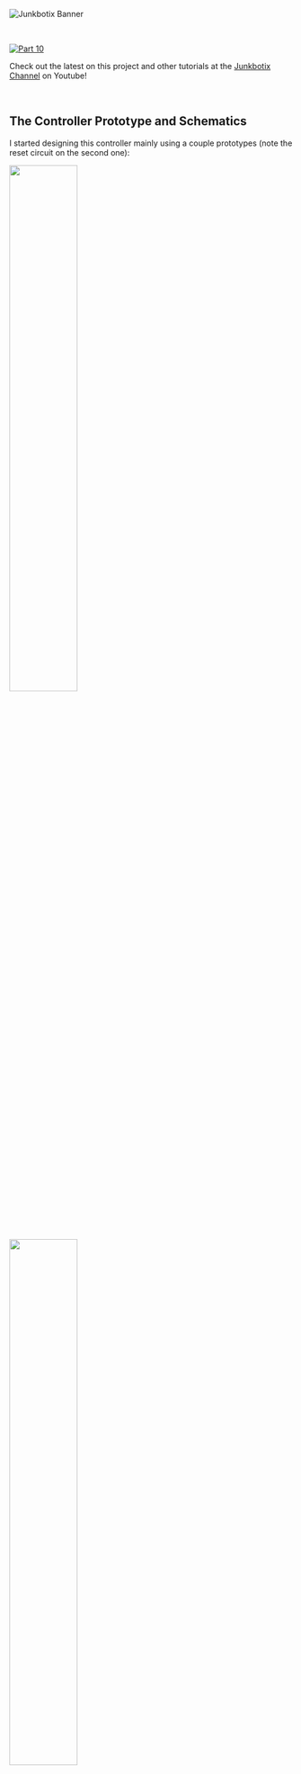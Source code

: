 ![Junkbotix Banner](./images/banner-1024px.jpg)

<br>

[![Part 10](./images/title-720px.jpg)](https://www.youtube.com/watch?v=)

Check out the latest on this project and other tutorials at the [Junkbotix Channel](https://www.youtube.com/channel/UCNxQ47xBEYjD-mey_lxj9Aw) on Youtube!

<br>

## The Controller Prototype and Schematics

I started designing this controller mainly using a couple prototypes (note the reset circuit on the second one):

<img src="./images/prototype-1280px.jpg" width="49%" />&nbsp;&nbsp;&nbsp;&nbsp;<img src="./images/etrex-testing-1280px.jpg" width="49%" />

<br>

...and these hand-drawn schematics I created based on the prototypes:

<img src="./images/etrex-serial-1280px.jpg" width="49%" />&nbsp;&nbsp;&nbsp;&nbsp;<img src="./images/tip-102-switch-sch-1280px.jpg" width="49%" />

<br>

## Robot Functions and Notes

* WiFi - ADC2 pins are used for WiFi - avoid pins 9-13, 15, 23-26
* GPS
  * Use pin 1 for 3.3v power to MAX232 adapter (do not use to power eTrex!)
  * Use pins 27 and 28 for comms
  * Pin 28 = GPIO17 = TX2: Connect to RX from MAX232 converter
  * Pin 27 = GPIO16 = RX2: Connect to TX from MAX232 converter  
* MotorA - Servo PWM - Use pin 7 (GPIO32)
* MotorB - Servo PWM - Use pin 8 (GPIO33)
* Beacon - LED flasher beacon - Use pin 9 (GPIO25)
* Buzzer - Audible beacon - Use pin 10 (GPIO26)

<br>

## Garmin eTrex - RS-232 (MAX232)

1. Supply MAX232 adapter from Pin 1 (3.3v).
2. Set I/O to NMEA OUT or TEXT OUT?
3. NMEA OUT => NMEA 0183 v3.0 (data output format)
4. TEXT OUT => simple ASCII of location and velocity info?
5. Settings: 4800 baud, 8 bits, no parity, no flow-control

<br>

For the MAX232 mini-PCB I used the pinout on the board:

<img src="./images/max-232-top-720px.jpg" width="49%" />&nbsp;&nbsp;&nbsp;&nbsp;<img src="./images/max-232-bottom-720px.jpg" width="49%" />

## Calculations

These calculations were done to determine a suitable base resistor for the TIP-102; They didn't quite turn out right, but they got me in the ballpark, at least.

<img src="./images/tip-102-calcs-1280px.jpg" width="49%" />

<br>

## PCB Layout Photos and Sketches

You can possibly use these images of the front and back of the PCB, along with the above schematic diagrams, to reproduce the controller board in some fashion:

<img src="./images/pcb-top-720px.jpg" width="49%" />&nbsp;&nbsp;&nbsp;&nbsp;<img src="./images/pcb-bottom-720px.jpg" width="49%" />

<br>

Finally, these extremely rough sketches, which I made mainly as a reference to keep things straight in my head as I was soldering the PCB together, show how the parts on the board are arranged:

<img src="./images/layout-sketch-1-720px.jpg" width="49%" />&nbsp;&nbsp;&nbsp;&nbsp;<img src="./images/layout-sketch-2-720px.jpg" width="49%" />

The first depicts how and where I was going to place the PCB inside the original enclosure. Instead, I had to [fabricate a piggy-back enclosure](./enclosure) for it...

<br>

## Additional Files

* [ESP32 Pinout](./files/esp32-pinout.jpg)
* [ESP32 Pins and Functions](./files/pins-and-functions.txt)
* [General Auto-Reset Circuit](./files/general-auto-reset.jpg)
* [TIP102 datasheet](./files/TIP102.p)
* [MAX232 datasheet](./files/MAX3232.pdf)
* [AD84064 datasheet (chinese) - 12 to 5 volt voltage regulator (in USB automotive charger)](./files/AD84064.pdf)

## Notes

1. ESP32 board pinouts vary (yours may not match mine!)...
2. Note that the auto-reset circuit specifies a 10K resistor and a 0.1uF (electrolytic) capacitor; these values may need to be altered on a board-by-board basis...
3. The AD84064 datasheet only seems to be available in the Chinese language, but it does include enough information in English to get an idea how it works. The example circuit shown was virtually identical to the one in the USB charger I used...
4. The ESP32 uses an AMS117 LDO regulator, to convert 5V to 3.3V. Schematic seems to indicate that input voltage could be higher (up to 12 volts). Output should be stable as long as supply voltage and current can be met. So the 12V to 5V adapter should be ok. And using the MAX232 adapter on 3.3 volts shouldn't be a problem, either.